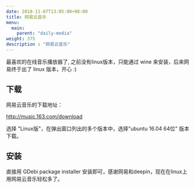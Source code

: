 ```yaml
---
date: 2018-11-07T13:05:00+08:00
title: 网易云音乐
menu:
  main:
    parent: "daily-media"
weight: 375
description : "网易云音乐"
---
```


最喜欢的在线音乐播放器了, 之前没有linux版本，只能通过 wine 来安装，后来网易终于出了 linux 版本，开心 :)

## 下载

网易云音乐的下载地址：

http://music.163.com/download

选择 "Linux版"，在弹出窗口列出的多个版本中，选择"ubuntu 16.04 64位" 版本下载。

## 安装

直接用 GDebi package installer 安装即可，感谢网易和deepin，现在在linux上用网易云音乐轻松多了。

